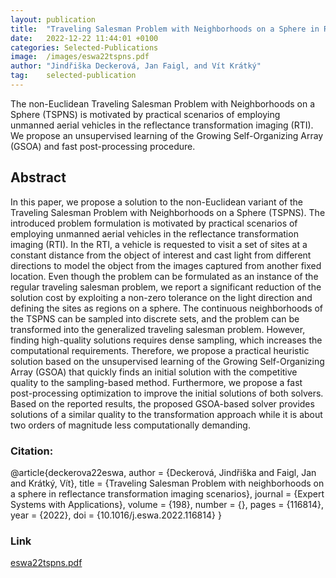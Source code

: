 ```yaml
---
layout: publication
title:  "Traveling Salesman Problem with Neighborhoods on a Sphere in Reflectance Transformation Imaging Scenarios"
date:   2022-12-22 11:44:01 +0100
categories: Selected-Publications
image:  /images/eswa22tspns.pdf
author: "Jindřiška Deckerová, Jan Faigl, and Vít Krátký"
tag:    selected-publication
---
```


The non-Euclidean Traveling Salesman Problem with Neighborhoods on a Sphere (TSPNS) is motivated by practical scenarios of employing unmanned aerial vehicles in the reflectance transformation imaging (RTI). 
We propose an unsupervised learning of the Growing Self-Organizing Array (GSOA) and fast post-processing procedure.

## Abstract 
In this paper, we propose a solution to the non-Euclidean variant of the Traveling Salesman Problem with Neighborhoods on a Sphere (TSPNS).
The introduced problem formulation is motivated by practical scenarios of employing unmanned aerial vehicles in the reflectance transformation imaging (RTI). 
In the RTI, a vehicle is requested to visit a set of sites at a constant distance from the object of interest and cast light from different directions to model the object from the images captured from another fixed location.
Even though the problem can be formulated as an instance of the regular traveling salesman problem, we report a significant reduction of the solution cost by exploiting a non-zero tolerance on the light direction and defining the sites as regions on a sphere.
The continuous neighborhoods of the TSPNS can be sampled into discrete sets, and the problem can be transformed into the generalized traveling salesman problem.
However, finding high-quality solutions requires dense sampling, which increases the computational requirements.
Therefore, we propose a practical heuristic solution based on the unsupervised learning of the Growing Self-Organizing Array (GSOA) that quickly finds an initial solution with the competitive quality to the sampling-based method.
Furthermore, we propose a fast post-processing optimization to improve the initial solutions of both solvers.
Based on the reported results, the proposed GSOA-based solver provides solutions of a similar quality to the transformation approach while it is about two orders of magnitude less computationally demanding.


### Citation:
<div>
@article{deckerova22eswa,
  author = {Deckerová, Jindřiška and Faigl, Jan and Krátký, Vít},
  title = {Traveling Salesman Problem with neighborhoods on a sphere in reflectance transformation imaging scenarios},
  journal = {Expert Systems with Applications},
  volume = {198},
  number = {},
  pages = {116814},
  year = {2022},
  doi = {10.1016/j.eswa.2022.116814}
}
</div>

### Link
[eswa22tspns.pdf](https://comrob.fel.cvut.cz/papers/eswa22tspns.pdf)

<!-- ![test](/images/tspns.pdf){:class="post-img"} -->
